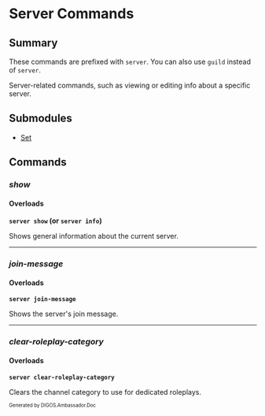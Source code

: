﻿Server Commands
===============
## Summary
These commands are prefixed with `server`. You can also use `guild` instead of `server`.

Server-related commands, such as viewing or editing info about a specific server.

## Submodules
* [Set](server_set.md)

## Commands
### *show*
#### Overloads
**`server show` (or `server info`)**

Shows general information about the current server.

---

### *join-message*
#### Overloads
**`server join-message`**

Shows the server's join message.

---

### *clear-roleplay-category*
#### Overloads
**`server clear-roleplay-category`**

Clears the channel category to use for dedicated roleplays.

<sub><sup>Generated by DIGOS.Ambassador.Doc</sup></sub>